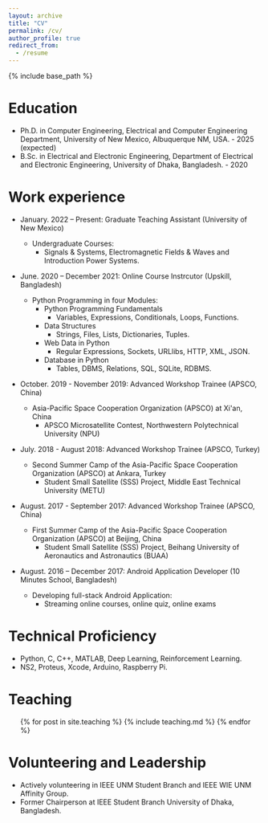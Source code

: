 ```yaml
---
layout: archive
title: "CV"
permalink: /cv/
author_profile: true
redirect_from:
  - /resume
---
```


{% include base_path %}

Education
======
* Ph.D. in Computer Engineering, Electrical and Computer Engineering Department, University of New Mexico, Albuquerque NM, USA. - 2025 (expected)
* B.Sc. in Electrical and Electronic Engineering, Department of Electrical and Electronic Engineering, University of Dhaka, Bangladesh. - 2020

Work experience
======
* January. 2022 – Present: Graduate Teaching Assistant (University of New Mexico)
  * Undergraduate Courses: 
    - Signals & Systems, Electromagnetic Fields & Waves and Introduction Power Systems.

* June. 2020 – December 2021: Online Course Instrcutor (Upskill, Bangladesh)
  * Python Programming in four Modules: 
    - Python Programming Fundamentals
      - Variables, Expressions, Conditionals, Loops, Functions.
    - Data Structures
      - Strings, Files, Lists, Dictionaries, Tuples.
    - Web Data in Python
      - Regular Expressions, Sockets, URLlibs, HTTP, XML, JSON.
    - Database in Python
      - Tables, DBMS, Relations, SQL, SQLite, RDBMS.

* October. 2019 - November 2019: Advanced Workshop Trainee (APSCO, China)
  * Asia-Pacific Space Cooperation Organization (APSCO) at Xi'an, China
    - APSCO Microsatellite Contest, Northwestern Polytechnical University (NPU)

* July. 2018 - August 2018: Advanced Workshop Trainee (APSCO, Turkey)
  * Second Summer Camp of the Asia-Pacific Space Cooperation Organization (APSCO) at Ankara, Turkey
    - Student Small Satellite (SSS) Project, Middle East Technical University (METU)

* August. 2017 - September 2017: Advanced Workshop Trainee (APSCO, China)
  * First Summer Camp of the Asia-Pacific Space Cooperation Organization (APSCO) at Beijing, China
    - Student Small Satellite (SSS) Project, Beihang University of Aeronautics and Astronautics (BUAA)

* August. 2016 – December 2017: Android Application Developer (10 Minutes School, Bangladesh)
  * Developing full-stack Android Application: 
    - Streaming online courses, online quiz, online exams
  
Technical Proficiency
======
*	Python, C, C++, MATLAB, Deep Learning, Reinforcement Learning.
*	NS2, Proteus, Xcode, Arduino, Raspberry Pi.
  
Teaching
======
  <ul>{% for post in site.teaching %}
    {% include teaching.md %}
  {% endfor %}</ul>
  
Volunteering and Leadership
======
* Actively volunteering in IEEE UNM Student Branch and IEEE WIE UNM Affinity Group.
* Former Chairperson at IEEE Student Branch University of Dhaka, Bangladesh.
